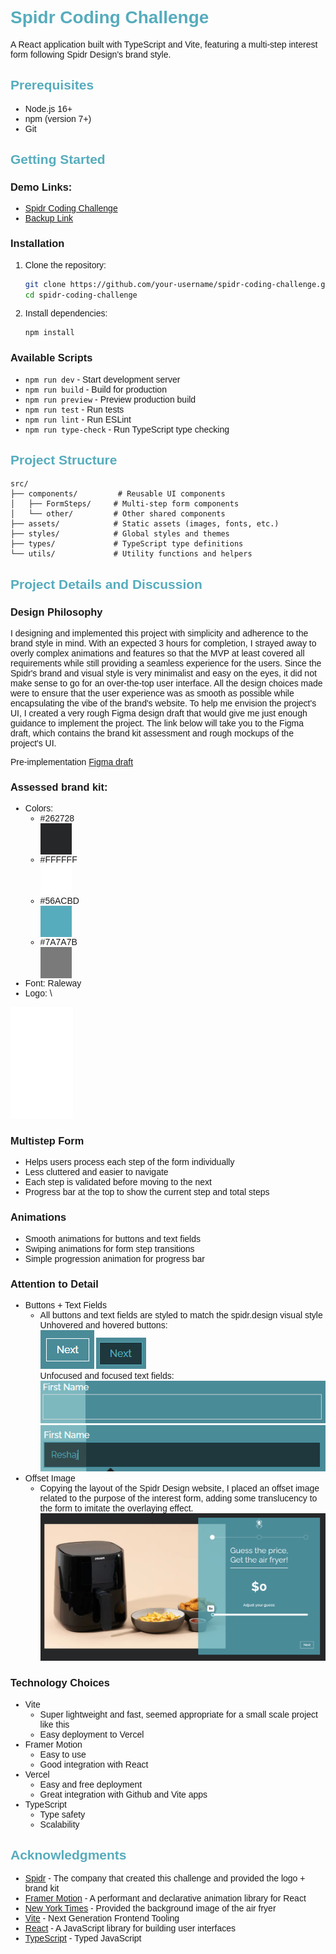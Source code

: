 <link href="https://fonts.googleapis.com/css2?family=Raleway:wght@400;500;600;700&display=swap" rel="stylesheet">

<div style="font-family: 'Raleway', sans-serif">

# <div style="color:#56ACBD;"> Spidr Coding Challenge</div>

A React application built with TypeScript and Vite, featuring a multi-step interest form following Spidr Design's brand style.

## <div style="color:#56ACBD;"> Prerequisites

- Node.js 16+
- npm (version 7+)
- Git

## <div style="color:#56ACBD;"> Getting Started</div>

### Demo Links:

- [Spidr Coding Challenge](https://spidr-coding-challenge-tau.vercel.app/)
- [Backup Link](spidr-coding-challenge-ndb4r6py7-reshajs-projects.vercel.app)

### Installation

1. Clone the repository:
   ```bash
   git clone https://github.com/your-username/spidr-coding-challenge.git
   cd spidr-coding-challenge
   ```

2. Install dependencies:
   ```bash
   npm install
   ```

### Available Scripts

- `npm run dev` - Start development server
- `npm run build` - Build for production
- `npm run preview` - Preview production build
- `npm run test` - Run tests
- `npm run lint` - Run ESLint
- `npm run type-check` - Run TypeScript type checking

## <div style="color:#56ACBD;"> Project Structure</div>

```
src/
├── components/         # Reusable UI components
│   ├── FormSteps/     # Multi-step form components
│   └── other/         # Other shared components
├── assets/            # Static assets (images, fonts, etc.)
├── styles/            # Global styles and themes
├── types/             # TypeScript type definitions
└── utils/             # Utility functions and helpers
```

## <div style="color:#56ACBD;"> Project Details and Discussion</div>

### Design Philosophy
I designing and implemented this project with simplicity and adherence to the brand style in mind. With an expected 3 hours for completion, I strayed away to overly complex animations and features so that the MVP at least covered all requirements while still providing a seamless experience for the users. Since the Spidr's brand and visual style is very minimalist and easy on the eyes, it did not make sense to go for an over-the-top user interface. All the design choices made were to ensure that the user experience was as smooth as possible while encapsulating the vibe of the brand's website. To help me envision the project's UI, I created a very rough Figma design draft that would give me just enough guidance to implement the project. The link below will take you to the Figma draft, which contains the brand kit assessment and rough mockups of the project's UI.

Pre-implementation [Figma draft](https://www.figma.com/design/RfxEzPt1i3cHYk55NRAI50/Spidr-Coding-Challenge-Mockup?node-id=0-1&t=it8y9kJkqWjAyCEG-1) 

### Assessed brand kit:
- Colors: 
  - #262728<div style="background-color:#262728; width:50px; height:50px"></div>
  - #FFFFFF<div style="background-color:#FFFFFF; width:50px; height:50px"></div>
  - #56ACBD<div style="background-color:#56ACBD; width:50px; height:50px"></div>
  - #7A7A7B<div style="background-color:#7A7A7B; width:50px; height:50px"></div>
- Font: Raleway
- Logo: \
<img src="src/assets/spidr-logo.png" alt="spider-logo" width="100"/>

### Multistep Form
  - Helps users process each step of the form individually
  - Less cluttered and easier to navigate
  - Each step is validated before moving to the next
  - Progress bar at the top to show the current step and total steps

### Animations
- Smooth animations for buttons and text fields
- Swiping animations for form step transitions
- Simple progression animation for progress bar

### Attention to Detail
- Buttons + Text Fields
  - All buttons and text fields are styled to match the spidr.design visual style \
  Unhovered and hovered buttons: \
  ![alt text](image.png) ![alt text](image-2.png) \
  Unfocused and focused text fields: \
  ![alt text](image-3.png) \
  ![alt text](image-4.png)
- Offset Image
  - Copying the layout of the Spidr Design website, I placed an offset image related to the purpose of the interest form, adding some translucency to the form to imitate the overlaying effect. \
![alt text](image-5.png)

### Technology Choices
- Vite
  - Super lightweight and fast, seemed appropriate for a small scale project like this
  - Easy deployment to Vercel
- Framer Motion
  - Easy to use
  - Good integration with React
- Vercel
  - Easy and free deployment
  - Great integration with Github and Vite apps
- TypeScript
  - Type safety
  - Scalability

## <div style="color:#56ACBD;"> Acknowledgments</div>

- [Spidr](https://spidr.design/) - The company that created this challenge and provided the logo + brand kit
- [Framer Motion](https://www.framer.com/motion/) - A performant and declarative animation library for React
- [New York Times](https://cdn.thewirecutter.com/wp-content/media/2024/11/air-fryer-2048px-4509-2x1-1.jpg?width=1024&quality=75&crop=2:1&auto=webp) - Provided the background image of the air fryer
- [Vite](https://vitejs.dev/) - Next Generation Frontend Tooling
- [React](https://reactjs.org/) - A JavaScript library for building user interfaces
- [TypeScript](https://www.typescriptlang.org/) - Typed JavaScript

</div>


